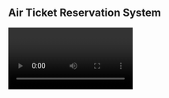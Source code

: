 ## Air Ticket Reservation System

<video src="https://user-images.githubusercontent.com/119840303/234994204-f596b535-2d64-4803-ad05-e7ff8146a77c.mp4" width="50%">

### Users Side UI
Homepage
<img src="https://github.com/Chitranjan-Sharma/airticketsystem-app/blob/master/src/assets/screenshots/Screenshot%20(4).png" width="100%">

<img src="https://github.com/Chitranjan-Sharma/airticketsystem-app/blob/master/src/assets/screenshots/Screenshot%20(5).png" width="100%">


<img src="https://github.com/Chitranjan-Sharma/airticketsystem-app/blob/master/src/assets/screenshots/Screenshot%20(6).png" width="100%">


<img src="https://github.com/Chitranjan-Sharma/airticketsystem-app/blob/master/src/assets/screenshots/Screenshot%20(7).png" width="100%">


<img src="https://github.com/Chitranjan-Sharma/airticketsystem-app/blob/master/src/assets/screenshots/Screenshot%20(8).png" width="100%">


<img src="https://github.com/Chitranjan-Sharma/airticketsystem-app/blob/master/src/assets/screenshots/Screenshot%20(9).png" width="100%">

Flight searching and booking by own api
<img src="https://github.com/Chitranjan-Sharma/airticketsystem-app/blob/master/src/assets/screenshots/Screenshot%20(10).png" width="100%">


<img src="https://github.com/Chitranjan-Sharma/airticketsystem-app/blob/master/src/assets/screenshots/Screenshot%20(15).png" width="100%">


<img src="https://github.com/Chitranjan-Sharma/airticketsystem-app/blob/master/src/assets/screenshots/Screenshot%20(16).png" width="100%">


<img src="https://github.com/Chitranjan-Sharma/airticketsystem-app/blob/master/src/assets/screenshots/Screenshot%20(17).png" width="100%">


<img src="https://github.com/Chitranjan-Sharma/airticketsystem-app/blob/master/src/assets/screenshots/Screenshot%20(18).png" width="100%">

## Admin Side UI

<img src="https://github.com/Chitranjan-Sharma/airticketsystem-app/blob/master/src/assets/screenshots/Screenshot%20(11).png" width="100%">


<img src="https://github.com/Chitranjan-Sharma/airticketsystem-app/blob/master/src/assets/screenshots/Screenshot%20(12).png" width="100%">


<img src="https://github.com/Chitranjan-Sharma/airticketsystem-app/blob/master/src/assets/screenshots/Screenshot%20(13).png" width="100%">


<img src="https://github.com/Chitranjan-Sharma/airticketsystem-app/blob/master/src/assets/screenshots/Screenshot%20(14).png" width="100%">


